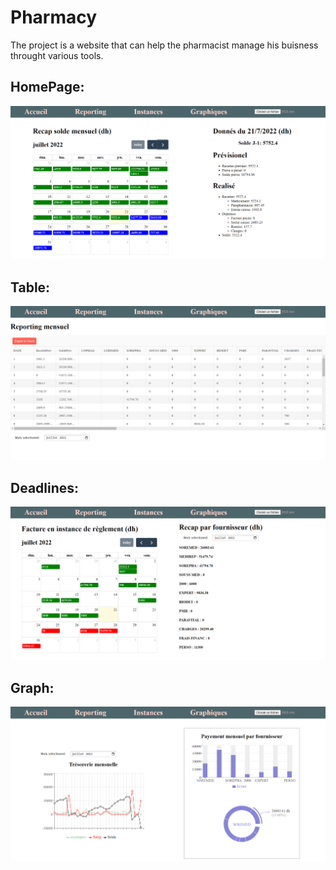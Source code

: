 # Pharmacy

The project is a website that can help the pharmacist manage his buisness throught various tools.

## HomePage:

![My Image](Acceuil.PNG)

## Table:

![My Image](Reporting.PNG)

## Deadlines:

![My Image](Instances.PNG)


## Graph:

![My Image](Graph.PNG)

